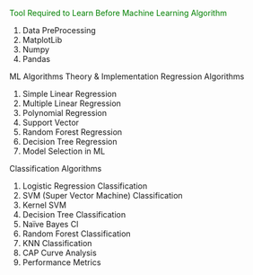 <span style="color: green">Tool Required to Learn Before Machine Learning Algorithm</span>
1. Data PreProcessing
2. MatplotLib
3. Numpy
4. Pandas

ML Algorithms Theory & Implementation
Regression Algorithms
1.	Simple Linear Regression
2.	Multiple Linear Regression
3.	Polynomial Regression
4.	Support Vector
5.	Random Forest Regression
6.	Decision Tree Regression
7.	Model Selection in ML

Classification Algorithms
1.	Logistic Regression Classification
2.	SVM (Super Vector Machine) Classification
3.	Kernel SVM
4.	Decision Tree Classification
5.	Naïve Bayes Cl
6.	Random Forest Classification
7.	KNN Classification
8.	CAP Curve Analysis
9.	Performance Metrics

